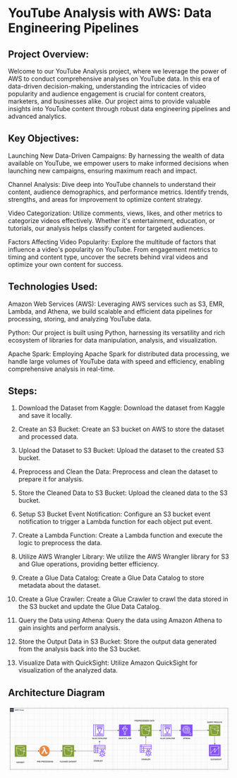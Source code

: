 # YouTube Analysis with AWS: Data Engineering Pipelines

## Project Overview:
Welcome to our YouTube Analysis project, where we leverage the power of AWS to conduct comprehensive analyses on YouTube data. In this era of data-driven decision-making, understanding the intricacies of video popularity and audience engagement is crucial for content creators, marketers, and businesses alike. Our project aims to provide valuable insights into YouTube content through robust data engineering pipelines and advanced analytics.

## Key Objectives:
Launching New Data-Driven Campaigns: By harnessing the wealth of data available on YouTube, we empower users to make informed decisions when launching new campaigns, ensuring maximum reach and impact.

Channel Analysis: Dive deep into YouTube channels to understand their content, audience demographics, and performance metrics. Identify trends, strengths, and areas for improvement to optimize content strategy.

Video Categorization: Utilize comments, views, likes, and other metrics to categorize videos effectively. Whether it's entertainment, education, or tutorials, our analysis helps classify content for targeted audiences.

Factors Affecting Video Popularity: Explore the multitude of factors that influence a video's popularity on YouTube. From engagement metrics to timing and content type, uncover the secrets behind viral videos and optimize your own content for success.

## Technologies Used:

Amazon Web Services (AWS): Leveraging AWS services such as S3, EMR, Lambda, and Athena, we build scalable and efficient data pipelines for processing, storing, and analyzing YouTube data.

Python: Our project is built using Python, harnessing its versatility and rich ecosystem of libraries for data manipulation, analysis, and visualization.

Apache Spark: Employing Apache Spark for distributed data processing, we handle large volumes of YouTube data with speed and efficiency, enabling comprehensive analysis in real-time.

## Steps:

1. Download the Dataset from Kaggle:
Download the dataset from Kaggle and save it locally.

2. Create an S3 Bucket:
Create an S3 bucket on AWS to store the dataset and processed data.

3. Upload the Dataset to S3 Bucket:
Upload the dataset to the created S3 bucket.

4. Preprocess and Clean the Data:
Preprocess and clean the dataset to prepare it for analysis.

5. Store the Cleaned Data to S3 Bucket:
Upload the cleaned data to the S3 bucket.

6. Setup S3 Bucket Event Notification:
Configure an S3 bucket event notification to trigger a Lambda function for each object put event.

7. Create a Lambda Function:
Create a Lambda function and execute the logic to preprocess the data.

8. Utilize AWS Wrangler Library:
We utilize the AWS Wrangler library for S3 and Glue operations, providing better efficiency.

9. Create a Glue Data Catalog:
Create a Glue Data Catalog to store metadata about the dataset.

10. Create a Glue Crawler:
Create a Glue Crawler to crawl the data stored in the S3 bucket and update the Glue Data Catalog.

11. Query the Data using Athena:
Query the data using Amazon Athena to gain insights and perform analysis.

12. Store the Output Data in S3 Bucket:
Store the output data generated from the analysis back into the S3 bucket.

13. Visualize Data with QuickSight:
Utilize Amazon QuickSight for visualization of the analyzed data.

## Architecture Diagram
![AWS DATA PIPELINE Architetcure](architecture_diagram.jpeg)
